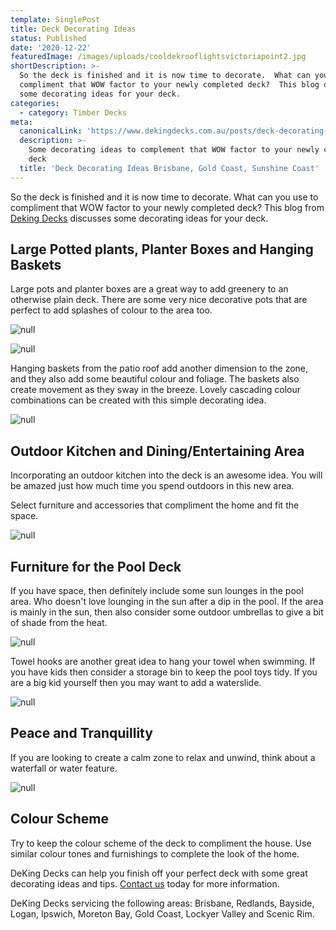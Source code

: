 ```yaml
---
template: SinglePost
title: Deck Decorating Ideas
status: Published
date: '2020-12-22'
featuredImage: /images/uploads/cooldekrooflightsvictoriapoint2.jpg
shortDescription: >-
  So the deck is finished and it is now time to decorate.  What can you use to
  compliment that WOW factor to your newly completed deck?  This blog discusses
  some decorating ideas for your deck.
categories:
  - category: Timber Decks
meta:
  canonicalLink: 'https://www.dekingdecks.com.au/posts/deck-decorating-ideas/'
  description: >-
    Some decorating ideas to complement that WOW factor to your newly completed
    deck
  title: 'Deck Decorating Ideas Brisbane, Gold Coast, Sunshine Coast'
---
```

So the deck is finished and it is now time to decorate.  What can you use to compliment that WOW factor to your newly completed deck?  This blog from [Deking Decks](https://www.dekingdecks.com.au/) discusses some decorating ideas for your deck.

## Large Potted plants, Planter Boxes and Hanging Baskets

Large pots and planter boxes are a great way to add greenery to an otherwise plain deck.  There are some very nice decorative pots that are perfect to add splashes of colour to the area too.

![null](/images/uploads/deking-decks-plants-1.png)

![null](/images/uploads/deking-decks-plants-2.png)

Hanging baskets from the patio roof add another dimension to the zone, and they also add some beautiful colour and foliage.  The baskets also create movement as they sway in the breeze.  Lovely cascading colour combinations can be created with this simple decorating idea.

![null](/images/uploads/deking-decks-plants-3.png)

## Outdoor Kitchen and Dining/Entertaining Area

Incorporating an outdoor kitchen into the deck is an awesome idea.  You will be amazed just how much time you spend outdoors in this new area.  

Select furniture and accessories that compliment the home and fit the space.

![null](/images/uploads/deking-decks-outside-1.png)

## Furniture for the Pool Deck

If you have space, then definitely include some sun lounges in the pool area.  Who doesn't love lounging in the sun after a dip in the pool.  If the area is mainly in the sun, then also consider some outdoor umbrellas to give a bit of shade from the heat.

![null](/images/uploads/deking-decks-pool-2.png)

Towel hooks are another great idea to hang your towel when swimming.  If you have kids then consider a storage bin to keep the pool toys tidy.  If you are a big kid yourself then you may want to add a waterslide.

![null](/images/uploads/deking-decks-pool-1.png)

## Peace and Tranquillity

If you are looking to create a calm zone to relax and unwind, think about a waterfall or water feature.

![null](/images/uploads/deking-decks-water.png)

## Colour Scheme

Try to keep the colour scheme of the deck to compliment the house.  Use similar colour tones and furnishings to complete the look of the home.

DeKing Decks can help you finish off your perfect deck with some great decorating ideas and tips. [Contact us](https://www.dekingdecks.com.au/contact/) today for more information.

DeKing Decks servicing the following areas: Brisbane, Redlands, Bayside, Logan, Ipswich, Moreton Bay, Gold Coast, Lockyer Valley and Scenic Rim.
